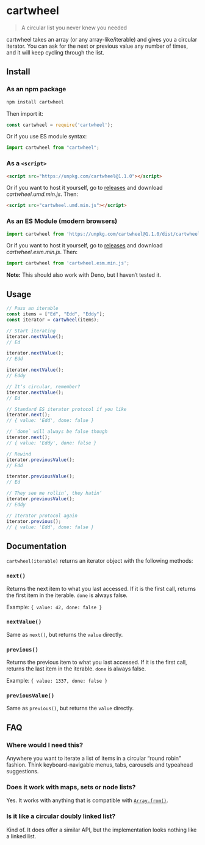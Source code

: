 # cartwheel

> A circular list you never knew you needed

cartwheel takes an array (or any array-like/iterable) and gives you a circular iterator. You can ask for the next or previous value any number of times, and it will keep cycling through the list.

## Install

### As an npm package

```sh
npm install cartwheel
```

Then import it:

```js
const cartwheel = require('cartwheel');
```

Or if you use ES module syntax:

```js
import cartwheel from "cartwheel";
```

### As a `<script>`

```html
<script src="https://unpkg.com/cartwheel@1.1.0"></script>
```

Or if you want to host it yourself, go to [releases](https://github.com/dar5hak/cartwheel/releases) and download _cartwheel.umd.min.js_. Then:

```html
<script src="cartwheel.umd.min.js"></script>
```

### As an ES Module (modern browsers)

```js
import cartwheel from 'https://unpkg.com/cartwheel@1.1.0/dist/cartwheel.esm.min.js';
```

Or if you want to host it yourself, go to [releases](https://github.com/dar5hak/cartwheel/releases) and download _cartwheel.esm.min.js_. Then:

```js
import cartwheel from 'cartwheel.esm.min.js';
```

**Note:** This should also work with Deno, but I haven‘t tested it.

## Usage

```js
// Pass an iterable
const items = ["Ed", "Edd", "Eddy"];
const iterator = cartwheel(items);

// Start iterating
iterator.nextValue();
// Ed

iterator.nextValue();
// Edd

iterator.nextValue();
// Eddy

// It‘s circular, remember?
iterator.nextValue();
// Ed

// Standard ES iterator protocol if you like
iterator.next();
// { value: 'Edd', done: false }

// `done` will always be false though
iterator.next();
// { value: 'Eddy', done: false }

// Rewind
iterator.previousValue();
// Edd

iterator.previousValue();
// Ed

// They see me rollin‘, they hatin‘
iterator.previousValue();
// Eddy

// Iterator protocol again
iterator.previous();
// { value: 'Edd', done: false }
```

## Documentation

`cartwheel(iterable)` returns an iterator object with the following methods:

### `next()`

Returns the next item to what you last accessed. If it is the first call, returns the first item in the iterable. `done` is always false.

Example: `{ value: 42, done: false }`

### `nextValue()`

Same as `next()`, but returns the `value` directly.

### `previous()`

Returns the previous item to what you last accessed. If it is the first call, returns the last item in the iterable. `done` is always false.

Example: `{ value: 1337, done: false }`

### `previousValue()`

Same as `previous()`, but returns the `value` directly.

## FAQ

### Where would I need this?

Anywhere you want to iterate a list of items in a circular “round robin” fashion. Think keyboard-navigable menus, tabs, carousels and typeahead suggestions.

### Does it work with maps, sets or node lists?

Yes. It works with anything that is compatible with [`Array.from()`](https://developer.mozilla.org/en-US/docs/Web/JavaScript/Reference/Global_Objects/Array/from).

### Is it like a circular doubly linked list?

Kind of. It does offer a similar API, but the implementation looks nothing like a linked list.
